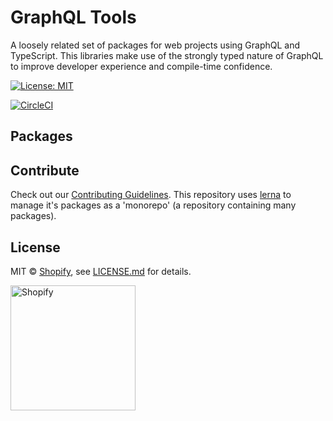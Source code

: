# GraphQL Tools

A loosely related set of packages for web projects using GraphQL and TypeScript. This libraries make use of the strongly typed nature of GraphQL to improve developer experience and compile-time confidence.

[![License: MIT](https://img.shields.io/badge/License-MIT-green.svg)](LICENSE.md)

[![CircleCI](https://circleci.com/gh/Shopify/graphql-tools-web.svg?style=svg&circle-token=8dafbec2d33dcb489dfce1e82ed37c271b26aeba)](https://circleci.com/gh/Shopify/graphql-tools-web)

## Packages

## Contribute

Check out our [Contributing Guidelines](CONTRIBUTING.md). This repository uses [lerna](https://github.com/lerna/lerna) to manage it's packages as a 'monorepo' (a repository containing many packages).

## License

MIT &copy; [Shopify](https://shopify.com/), see [LICENSE.md](LICENSE.md) for details.

<a href="http://www.shopify.com/"><img src="https://cdn.shopify.com/assets2/press/brand/shopify-logo-main-small-f029fcaf14649a054509f6790ce2ce94d1f1c037b4015b4f106c5a67ab033f5b.png" alt="Shopify" width="200" /></a>
